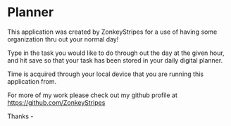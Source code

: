 # Planner
This application was created by ZonkeyStripes for a use of having some organization thru out your normal day!

Type in the task you would like to do through out the day at the given hour, and hit save so that your task has been stored in your daily digital planner.

Time is acquired through your local device that you are running this application from.

For more of my work please check out my github profile at https://github.com/ZonkeyStripes

Thanks -